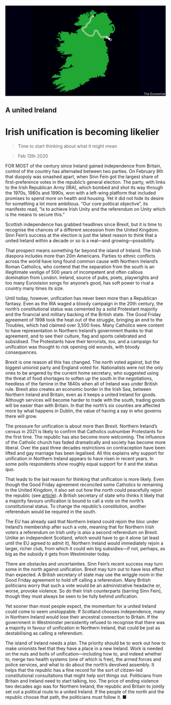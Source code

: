 ![](./images/20200215_LDD001_0.jpg)

## A united Ireland

# Irish unification is becoming likelier

> Time to start thinking about what it might mean

> Feb 13th 2020

FOR MOST of the century since Ireland gained independence from Britain, control of the country has alternated between two parties. On February 8th that duopoly was smashed apart, when Sinn Fein got the largest share of first-preference votes in the republic’s general election. The party, with links to the Irish Republican Army (IRA), which bombed and shot its way through the 1970s, 1980s and 1990s, won with a left-wing platform that included promises to spend more on health and housing. Yet it did not hide its desire for something a lot more ambitious. “Our core political objective”, its manifesto read, “is to achieve Irish Unity and the referendum on Unity which is the means to secure this.”

Scottish independence has grabbed headlines since Brexit, but it is time to recognise the chances of a different secession from the United Kingdom. Sinn Fein’s success at the election is just the latest reason to think that a united Ireland within a decade or so is a real—and growing—possibility.

That prospect means something far beyond the island of Ireland. The Irish diaspora includes more than 20m Americans. Parties to ethnic conflicts across the world have long found common cause with Northern Ireland’s Roman Catholics, who contend that the separation from the south is an illegitimate vestige of 500 years of incompetent and often callous domination from London. Ireland, source of pubs, poets, playwrights and too many Eurovision songs for anyone’s good, has soft power to rival a country many times its size.

Until today, however, unification has never been more than a Republican fantasy. Even as the IRA waged a bloody campaign in the 20th century, the north’s constitutional status was cemented by a solid Protestant majority and the financial and military backing of the British state. The Good Friday agreement of 1998 took the heat out of the struggle, bringing an end to the Troubles, which had claimed over 3,500 lives. Many Catholics were content to have representation in Northern Ireland’s government thanks to that agreement, and to see their culture, flag and sports celebrated and subsidised. The Protestants have their terrorists, too, and a campaign for unification was thought to risk opening old wounds, with bloody consequences.

Brexit is one reason all this has changed. The north voted against, but the biggest unionist party and England voted for. Nationalists were not the only ones to be angered by the current home secretary, who suggested using the threat of food shortages to soften up the south in the negotiations, heedless of the famine in the 1840s when all of Ireland was under British rule. Brexit also creates an economic border in the Irish Sea, between Northern Ireland and Britain, even as it keeps a united Ireland for goods. Although services will become harder to trade with the south, trading goods will be easier than with Britain. In that the north’s six counties are affected more by what happens in Dublin, the value of having a say in who governs there will grow.

The pressure for unification is about more than Brexit. Northern Ireland’s census in 2021 is likely to confirm that Catholics outnumber Protestants for the first time. The republic has also become more welcoming. The influence of the Catholic church has faded dramatically and society has become more liberal. Over the past three decades restrictions on contraception have been lifted and gay marriage has been legalised. All this explains why support for unification in Northern Ireland appears to have risen in recent years. In some polls respondents show roughly equal support for it and the status quo.

That leads to the last reason for thinking that unification is more likely. Even though the Good Friday agreement reconciled some Catholics to remaining in the United Kingdom, it also set out how the north could peacefully rejoin the republic (see [article](https://www.economist.com//briefing/2020/02/13/brexit-and-sinn-feins-success-boost-talk-of-irish-unification)). A British secretary of state who thinks it likely that a majority favours unification is bound to call a vote on the north’s constitutional status. To change the republic’s constitution, another referendum would be required in the south.

The EU has already said that Northern Ireland could rejoin the bloc under Ireland’s membership after such a vote, meaning that for Northern Irish voters a referendum on Irish unity is also a second referendum on Brexit. Unlike an independent Scotland, which would have to go it alone (at least until the EU agreed to admit it), Northern Ireland would immediately rejoin a larger, richer club, from which it could win big subsidies—if not, perhaps, as big as the subsidy it gets from Westminster today.

There are obstacles and uncertainties. Sinn Fein’s recent success may turn some in the north against unification. Brexit may turn out to have less effect than expected. A British secretary of state may use the wriggle room in the Good Friday agreement to hold off calling a referendum. Many British politicians worry that such a vote would be an administrative headache or, worse, provoke violence. So do their Irish counterparts (barring Sinn Fein), though they must always be seen to be fully behind unification.

Yet sooner than most people expect, the momentum for a united Ireland could come to seem unstoppable. If Scotland chooses independence, many in Northern Ireland would lose their ancestral connection to Britain. If the government in Westminster persistently refused to recognise that there was a majority in favour of unification in Northern Ireland, that could be just as destabilising as calling a referendum.

The island of Ireland needs a plan. The priority should be to work out how to make unionists feel that they have a place in a new Ireland. Work is needed on the nuts and bolts of unification—including how to, and indeed whether to, merge two health systems (one of which is free), the armed forces and police services, and what to do about the north’s devolved assembly. It helps that the republic has a fine record for the sort of citizen-led constitutional consultations that might help sort things out. Politicians from Britain and Ireland need to start talking, too. The price of ending violence two decades ago was for Northern Ireland, the republic and Britain to jointly set out a political route to a united Ireland. If the people of the north and the republic choose that path, the politicians must follow it. ■